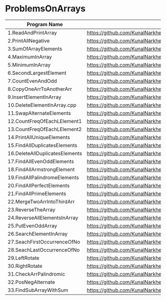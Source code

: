 # ProblemsOnArrays

| Program Name             | Link Of Souce code                                                                   |
| ----------------- | ------------------------------------------------------------------ |
1.ReadAndPrintArray   |https://github.com/KunalNarkhedePatil/LogicBuilding/blob/main/ProblemsOnArrays/ReadAndPrintArray.cpp
2.PrintAllNegative   |https://github.com/KunalNarkhedePatil/LogicBuilding/blob/main/ProblemsOnArrays/PrintAllNegative.cpp
3.SumOfArrayElements   |https://github.com/KunalNarkhedePatil/LogicBuilding/blob/main/ProblemsOnArrays/SumOfArrayElements.cpp
4.MaximumInArray   |https://github.com/KunalNarkhedePatil/LogicBuilding/blob/main/ProblemsOnArrays/MaximumInArray.cpp
5.MinimumInArray   |https://github.com/KunalNarkhedePatil/LogicBuilding/blob/main/ProblemsOnArrays/MinimumInArray.cpp
6.SecondLargestElement   |https://github.com/KunalNarkhedePatil/LogicBuilding/blob/main/ProblemsOnArrays/SecondLargestElement.cp
7.CountEvenAndOdd   |https://github.com/KunalNarkhedePatil/LogicBuilding/blob/main/ProblemsOnArrays/CountEvenAndOdd.cpp
8.CopyOneArrToAnotherArr   |https://github.com/KunalNarkhedePatil/LogicBuilding/blob/main/ProblemsOnArrays/CopyOneArrToAnotherArr.cpp
9.InsertElementInArray   |https://github.com/KunalNarkhedePatil/LogicBuilding/blob/main/ProblemsOnArrays/InsertElementInArray.cpp
10.DeleteElementInArray.cpp   |https://github.com/KunalNarkhedePatil/LogicBuilding/blob/main/ProblemsOnArrays/DeleteElementInArray.cpp
11.SwapAlternateElements   |https://github.com/KunalNarkhedePatil/LogicBuilding/blob/main/ProblemsOnArrays/SwapAlternateElements.cpp
12.CountFreqOfEachLElement1   |https://github.com/KunalNarkhedePatil/LogicBuilding/blob/main/ProblemsOnArrays/CountFreqOfEachLElement1.cpp
13.CountFreqOfEachLElement2   |https://github.com/KunalNarkhedePatil/LogicBuilding/blob/main/ProblemsOnArrays/CountFreqOfEachLElement2.cpp
14.PrintAllUniqueElements   |https://github.com/KunalNarkhedePatil/LogicBuilding/blob/main/ProblemsOnArrays/PrintAllUnique.cpp
15.FindAllDuplicatesElements   |https://github.com/KunalNarkhedePatil/LogicBuilding/blob/main/ProblemsOnArrays/FindAllDuplicates.cpp
16.DeleteAllDuplicatesElements   |https://github.com/KunalNarkhedePatil/LogicBuilding/blob/main/ProblemsOnArrays/DeleteAllDuplicatesElements.cpp
17.FindAllEvenOddElements   |https://github.com/KunalNarkhedePatil/LogicBuilding/blob/main/ProblemsOnArrays/FindAllEvenOddElements.cpp
18.FindAllArmstrongElement   |https://github.com/KunalNarkhedePatil/LogicBuilding/blob/main/ProblemsOnArrays/FindAllArmstrongElement.cpp
19.FindAllPalindromeElements   |https://github.com/KunalNarkhedePatil/LogicBuilding/blob/main/ProblemsOnArrays/FindAllPalindromeElements.cpp
20.FindAllPerfectElements   |https://github.com/KunalNarkhedePatil/LogicBuilding/blob/main/ProblemsOnArrays/FindAllPerfectElements.cpp
21.FindAllPrimeElements   |https://github.com/KunalNarkhedePatil/LogicBuilding/blob/main/ProblemsOnArrays/FindAllPrimeElements.cpp
22.MergeTwoArrIntoThirdArr   |https://github.com/KunalNarkhedePatil/LogicBuilding/blob/main/ProblemsOnArrays/MergeTwoArrIntoThirdArr.cpp
23.ReverseTheArray   |https://github.com/KunalNarkhedePatil/LogicBuilding/blob/main/ProblemsOnArrays/ReverseTheArray.cpp
24.ReverseAllElementsInArray   |https://github.com/KunalNarkhedePatil/LogicBuilding/blob/main/ProblemsOnArrays/ReverseAllElementsInArray.cpp
25.PutEvenOddArray   |https://github.com/KunalNarkhedePatil/LogicBuilding/blob/main/ProblemsOnArrays/PutEvenOddArray.cpp
26.SearchElementInArray   |https://github.com/KunalNarkhedePatil/LogicBuilding/blob/main/ProblemsOnArrays/SearchElementInArray.cpp
27.SeachFirstOccurrenceOfNo   |https://github.com/KunalNarkhedePatil/LogicBuilding/blob/main/ProblemsOnArrays/SeachFirstOccurrenceOfNo.cpp
28.SeachLastOccurrenceOfNo   |https://github.com/KunalNarkhedePatil/LogicBuilding/blob/main/ProblemsOnArrays/SeachLastOccurrenceOfNo.cpp
29.LeftRotate   |https://github.com/KunalNarkhedePatil/LogicBuilding/blob/main/ProblemsOnArrays/LeftRotate.cpp
30.RightRotate   |https://github.com/KunalNarkhedePatil/LogicBuilding/blob/main/ProblemsOnArrays/RightRotate.cpp
31.CheckArrPalindromic   |https://github.com/KunalNarkhedePatil/LogicBuilding/blob/main/ProblemsOnArrays/CheckArrPalindromic.cpp
32.PosNegAlternate   |https://github.com/KunalNarkhedePatil/LogicBuilding/blob/main/ProblemsOnArrays/PosNegAlternate.cpp
33.FindSubArrayWithSum   |https://github.com/KunalNarkhedePatil/LogicBuilding/blob/main/ProblemsOnArrays/FindSubArrayWithSum.cpp
